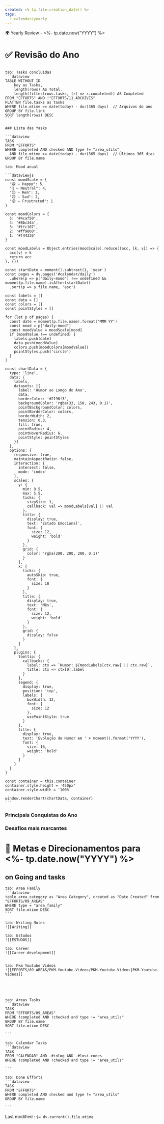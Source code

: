 ```yaml
---
created: <% tp.file.creation_date() %>
tags:
  - calendar/yearly
---
```


🌍 Yearly Review - <%- tp.date.now("YYYY") %>


# ✅ Revisão do Ano

````tabs

tab: Tasks concluídas
```dataview
TABLE WITHOUT ID
	key as Tasks,
	length(rows) AS Total,
	length(filter(rows.tasks, (r) => r.completed)) AS Completed
FROM "EFFORTS" AND !"EFFORTS/11_ARCHIVES"
FLATTEN file.tasks as tasks
WHERE file.mtime >= date(today) - dur(365 days)  // Arquivos do ano
GROUP BY file.link
SORT length(rows) DESC
```

### Lista das Yasks

```dataview
TASK
FROM "EFFORTS"
WHERE completed AND checked AND type != "area_utils"
  AND file.mtime >= date(today) - dur(365 days)  // Últimos 365 dias
GROUP BY file.name

tab: Mood anual

```dataviewjs
const moodScale = {
  "😄 – Happy": 5,
  "🙂 – Neutral": 4,
  "😐 – Meh": 3,
  "😞 – Sad": 2,
  "😠 – Frustrated": 1
}

const moodColors = {
  5: '#4caf50',
  4: '#8bc34a',
  3: '#ffc107',
  2: '#ff9800',
  1: '#f44336'
}

const moodLabels = Object.entries(moodScale).reduce((acc, [k, v]) => {
  acc[v] = k
  return acc
}, {})

const startDate = moment().subtract(1, 'year')
const pages = dv.pages('#calendar/daily')
  .where(p => p["daily-mood"] !== undefined && moment(p.file.name).isAfter(startDate))
  .sort(p => p.file.name, 'asc')

const labels = []
const data = []
const colors = []
const pointStyles = []

for (let p of pages) {
  const date = moment(p.file.name).format('MMM YY')
  const mood = p["daily-mood"]
  const moodValue = moodScale[mood]
  if (moodValue !== undefined) {
    labels.push(date)
    data.push(moodValue)
    colors.push(moodColors[moodValue])
    pointStyles.push('circle')
  }
}

const chartData = {
  type: 'line',
  data: {
    labels,
    datasets: [{
      label: 'Humor ao Longo do Ano',
      data,
      borderColor: '#2196f3',
      backgroundColor: 'rgba(33, 150, 243, 0.1)',
      pointBackgroundColor: colors,
      pointBorderColor: colors,
      borderWidth: 2,
      tension: 0.3,
      fill: true,
      pointRadius: 4,
      pointHoverRadius: 6,
      pointStyle: pointStyles
    }]
  },
  options: {
    responsive: true,
    maintainAspectRatio: false,
    interaction: {
      intersect: false,
      mode: 'index'
    },
    scales: {
      y: {
        min: 0.5,
        max: 5.5,
        ticks: {
          stepSize: 1,
          callback: val => moodLabels[val] || val
        },
        title: {
          display: true,
          text: 'Estado Emocional',
          font: {
            size: 12,
            weight: 'bold'
          }
        },
        grid: {
          color: 'rgba(200, 200, 200, 0.1)'
        }
      },
      x: {
        ticks: {
          autoSkip: true,
          font: {
            size: 10
          }
        },
        title: {
          display: true,
          text: 'Mês',
          font: {
            size: 12,
            weight: 'bold'
          }
        },
        grid: {
          display: false
        }
      }
    },
    plugins: {
      tooltip: {
        callbacks: {
          label: ctx => `Humor: ${moodLabels[ctx.raw] || ctx.raw}`,
          title: ctx => ctx[0].label
        }
      },
      legend: {
        display: true,
        position: 'top',
        labels: {
          boxWidth: 12,
          font: {
            size: 12
          },
          usePointStyle: true
        }
      },
      title: {
        display: true,
        text: 'Evolução do Humor em ' + moment().format('YYYY'),
        font: {
          size: 16,
          weight: 'bold'
        }
      }
    }
  }
}

const container = this.container
container.style.height = '450px'
container.style.width = '100%'

window.renderChart(chartData, container)
```

````


### **Principais Conquistas do Ano**


### **Desafios mais marcantes**


# 🎯 Metas e Direcionamentos para <%- tp.date.now("YYYY") %>




## on Going and tasks

````tabs
tab: Area Family
```dataview
table area_category as "Area Category", created as "Date Created" from "EFFORTS/09_AREAS"
WHERE type = "area_family"
SORT file.mtime DESC
```

tab: Writing Notes
![[Writing]]

tab: Estudos 
![[ESTUDOS]]

tab: Career 
![[Career-development]]


tab: Pkm Youtube Videos
![[EFFORTS/09_AREAS/PKM-Youtube-Videos/PKM-Youtube-Videos|PKM-Youtube-Videos]]





````

````tabs
tab: Areas Tasks
```dataview
TASK
FROM "EFFORTS/09_AREAS" 
WHERE !completed AND !checked and type != "area_utils" 
GROUP BY file.name 
SORT file.mtime DESC

```

tab: Calendar Tasks
```dataview
TASK
FROM "CALENDAR" AND -#inlog AND -#lost-codes 
WHERE !completed AND !checked and type != "area_utils"

```

tab: Done Efforts
```dataview
TASK
FROM "EFFORTS" 
WHERE completed AND checked and type != "area_utils"
GROUP BY file.name

```
````




Last modified : `$= dv.current().file.mtime`